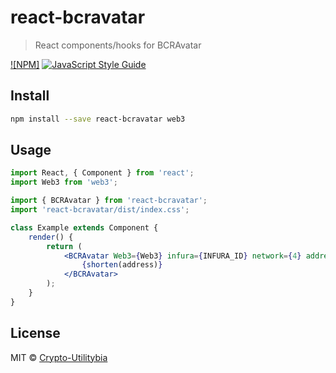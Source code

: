 # react-bcravatar

> React components/hooks for BCRAvatar

[![NPM]](https://www.npmjs.com/package/react-bcravatar) [![JavaScript Style Guide](https://img.shields.io/badge/code_style-standard-brightgreen.svg)](https://standardjs.com)

## Install

```bash
npm install --save react-bcravatar web3
```

## Usage

```jsx
import React, { Component } from 'react';
import Web3 from 'web3';

import { BCRAvatar } from 'react-bcravatar';
import 'react-bcravatar/dist/index.css';

class Example extends Component {
	render() {
		return (
			<BCRAvatar Web3={Web3} infura={INFURA_ID} network={4} address={address}>
				{shorten(address)}
			</BCRAvatar>
		);
	}
}
```

## License

MIT © [Crypto-Utilitybia](https://github.com/Crypto-Utilitybia)
